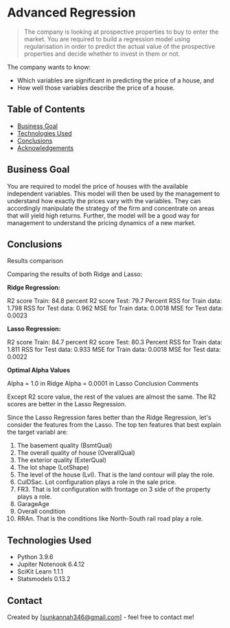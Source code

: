 # Advanced Regression 

> The company is looking at prospective properties to buy to enter the market. You are required to build a regression model using regularisation in order to predict the actual value of the prospective properties and decide whether to invest in them or not.
 
The company wants to know:
 - Which variables are significant in predicting the price of a house, and
 - How well those variables describe the price of a house.

## Table of Contents
* [Business Goal](#business-goal)
* [Technologies Used](#technologies-used)
* [Conclusions](#conclusions)
* [Acknowledgements](#acknowledgements)


## Business Goal 
 
You are required to model the price of houses with the available independent variables. This model will then be used by the management to understand how exactly the prices vary with the variables. They can accordingly manipulate the strategy of the firm and concentrate on areas that will yield high returns. Further, the model will be a good way for management to understand the pricing dynamics of a new market.


## Conclusions

Results comparison

Comparing the results of both Ridge and Lasso:

**Ridge Regression:**

R2 score Train: 84.8 percent
R2 score Test: 79.7 Percent
RSS for Train data: 1.798
RSS for Test data: 0.962
MSE for Train data: 0.0018
MSE for Test data: 0.0023

**Lasso Regression:**

R2 score Train: 84.7 percent
R2 score Test: 80.3 Percent
RSS for Train data: 1.811
RSS for Test data: 0.933
MSE for Train data: 0.0018
MSE for Test data: 0.0022

**Optimal Alpha Values**

Alpha = 1.0 in Ridge
Alpha = 0.0001 in Lasso
Conclusion Comments

Except R2 score value, the rest of the values are almost the same. The R2 scores are better in the Lasso Regression.

Since the Lasso Regression fares better than the Ridge Regression, let's consider the features from the Lasso. The top ten features that best explain the target variabl are:

1. The basement quality (BsmtQual)
2. The overall quality of house (OverallQual)
3. The exterior quality (ExterQual)
4. The lot shape (LotShape)
5. The level of the house (Lvl). That is the land contour will play the role.
6. CulDSac. Lot configuration plays a role in the sale price.
7. FR3. That is lot configuration with frontage on 3 side of the property plays a role.
8. GarageAge
9. Overall condition
10. RRAn. That is the conditions like North-South rail road play a role.




## Technologies Used

- Python 3.9.6
- Jupiter Notenook 6.4.12
- SciKit Learn 1.1.1
- Statsmodels 0.13.2



## Contact
Created by [sunkannah346@gmail.com] - feel free to contact me!


<!-- Optional -->
<!-- ## License -->
<!-- This project is open source and available under the [... License](). -->

<!-- You don't have to include all sections - just the one's relevant to your project -->
